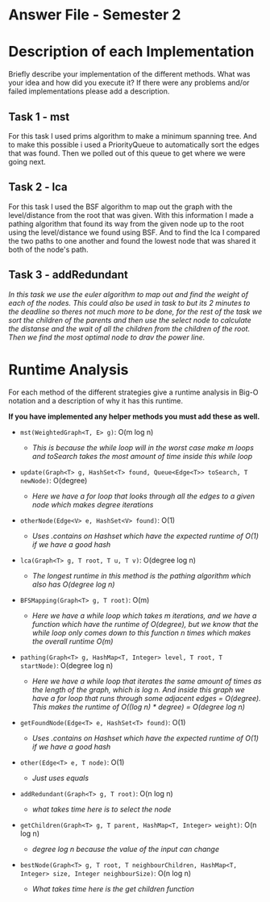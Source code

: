 # Answer File - Semester 2
# Description of each Implementation
Briefly describe your implementation of the different methods. What was your idea and how did you execute it? If there were any problems and/or failed implementations please add a description.

## Task 1 - mst
For this task I used prims algorithm to make a minimum spanning tree. And to make this possible i used a PriorityQueue to automatically sort the edges that was found. Then we polled out of this queue to get where we were going next. 

## Task 2 - lca
For this task I used the BSF algorithm to map out the graph with the level/distance from the root that was given. With this information I made a pathing algorithm that found its way from the given node up to the root using the level/distance we found using BSF. And to find the lca I compared the two paths to one another and found the lowest node that was shared it both of the node's path.

## Task 3 - addRedundant
*In this task we use the euler algorithm to map out and find the weight of each of the nodes. This could also be used in task to but its 2 minutes to the deadline so theres not much more to be done, for the rest of the task we sort the children of the parents and then use the select node to calculate the distanse and the wait of all the children from the children of the root. Then we find the most optimal node to drav the power line.*


# Runtime Analysis
For each method of the different strategies give a runtime analysis in Big-O notation and a description of why it has this runtime.

**If you have implemented any helper methods you must add these as well.**

* ``mst(WeightedGraph<T, E> g)``: O(m log n)
    * *This is because the while loop will in the worst case make m loops and toSearch takes the most amount of time inside this while loop*
  

* ``update(Graph<T> g, HashSet<T> found, Queue<Edge<T>> toSearch, T newNode)``: O(degree)
  * *Here we have a for loop that looks through all the edges to a given node which makes degree iterations*
  

* ``otherNode(Edge<V> e, HashSet<V> found)``: O(1)
  * *Uses .contains on Hashset which have the expected runtime of O(1) if we have a good hash*

* ``lca(Graph<T> g, T root, T u, T v)``: O(degree log n)
    * *The longest runtime in this method is the pathing algorithm which also has O(degree log n)*

* ``BFSMapping(Graph<T> g, T root)``: O(m)
  * *Here we have a while loop which takes m iterations, and we have a function which have the runtime of O(degree), but we know that the while loop only comes down to this function n times which makes the overall runtime O(m)*

* ``pathing(Graph<T> g, HashMap<T, Integer> level, T root, T startNode)``: O(degree log n)
  * *Here we have a while loop that iterates the same amount of times as the length of the graph, which is log n. And inside this graph we have a for loop that runs through some adjacent edges = O(degree). This makes the runtime of O((log n) * degree) = O(degree log n)*

* ``getFoundNode(Edge<T> e, HashSet<T> found)``: O(1)
  * *Uses .contains on Hashset which have the expected runtime of O(1) if we have a good hash*

* ``other(Edge<T> e, T node)``: O(1)
  * *Just uses equals*

* ``addRedundant(Graph<T> g, T root)``: O(n log n)
    * *what takes time here is to select the node*

* ``getChildren(Graph<T> g, T parent, HashMap<T, Integer> weight)``: O(n log n)
  * *degree log n because the value of the input can change*

* ``bestNode(Graph<T> g, T root, T neighbourChildren, HashMap<T, Integer> size, Integer neighbourSize)``: O(n log n)
  * *What takes time here is the get children function*

